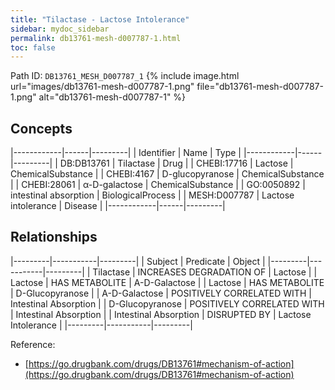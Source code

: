 ```yaml
---
title: "Tilactase - Lactose Intolerance"
sidebar: mydoc_sidebar
permalink: db13761-mesh-d007787-1.html
toc: false 
---
```



Path ID: `DB13761_MESH_D007787_1`
{% include image.html url="images/db13761-mesh-d007787-1.png" file="db13761-mesh-d007787-1.png" alt="db13761-mesh-d007787-1" %}

## Concepts

|------------|------|---------|
| Identifier | Name | Type    |
|------------|------|---------|
| DB:DB13761 | Tilactase | Drug |
| CHEBI:17716 | Lactose | ChemicalSubstance |
| CHEBI:4167 | D-glucopyranose | ChemicalSubstance |
| CHEBI:28061 | α-D-galactose | ChemicalSubstance |
| GO:0050892 | intestinal absorption | BiologicalProcess |
| MESH:D007787 | Lactose intolerance | Disease |
|------------|------|---------|

## Relationships

|---------|-----------|---------|
| Subject | Predicate | Object  |
|---------|-----------|---------|
| Tilactase | INCREASES DEGRADATION OF | Lactose |
| Lactose | HAS METABOLITE | Α-D-Galactose |
| Lactose | HAS METABOLITE | D-Glucopyranose |
| Α-D-Galactose | POSITIVELY CORRELATED WITH | Intestinal Absorption |
| D-Glucopyranose | POSITIVELY CORRELATED WITH | Intestinal Absorption |
| Intestinal Absorption | DISRUPTED BY | Lactose Intolerance |
|---------|-----------|---------|

Reference: 
  - [https://go.drugbank.com/drugs/DB13761#mechanism-of-action](https://go.drugbank.com/drugs/DB13761#mechanism-of-action)
